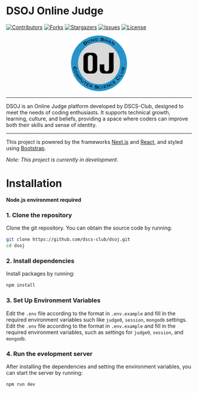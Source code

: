 # DSOJ Online Judge

 [![Contributors][contributors-shield]][contributors-url]
 [![Forks][forks-shield]][forks-url]
 [![Stargazers][stars-shield]][stars-url]
 [![Issues][issues-shield]][issues-url]
 [![License][license-shield]][license-url]

 [contributors-shield]: https://img.shields.io/github/contributors/dscs-club/dsoj?style=for-the-badge
 [contributors-url]: https://github.com//dscs-club/dsoj/graphs/contributors

 [forks-shield]: https://img.shields.io/github/forks/dscs-club/dsoj?style=for-the-badge
 [forks-url]: https://github.com/dscs-club/dsoj/network/members

 [stars-shield]: https://img.shields.io/github/stars/dscs-club/dsoj?style=for-the-badge
 [stars-url]: https://github.com/dscs-club/dsoj/stargazers

 [issues-shield]: https://img.shields.io/github/issues/dscs-club/dsoj?style=for-the-badge
 [issues-url]: https://github.com/dscs-club/dsoj/issues

 [license-shield]: https://img.shields.io/github/license/dscs-club/dsoj?style=for-the-badge
 [license-url]: https://github.com/dscs-club/dsoj/blob/main/LICENSE

 <div align="center">
  <a href="https://github.com/dscs-club/dsoj">
   <img src="/public/logo_s.png" alt="dsoj" width="30%"/>
  </a>
 </div>

 ---
 
DSOJ is an Online Judge platform developed by DSCS-Club, designed to meet the needs of coding enthusiasts. It supports technical growth, learning, culture, and beliefs, providing a space where coders can improve both their skills and sense of identity.

 ---

This project is powered by the frameworks [Next.js](https://nextjs.org/) and [React](https://react.dev/), and styled using [Bootstrap](https://getbootstrap.com/).

 *Note: This project is currently in development.*

# Installation
 **Node.js environment required**

 ### 1. Clone the repository
 Clone the git repository. You can obtain the source code by running:
 ```bash
 git clone https://github.com/dscs-club/dsoj.git
 cd dsoj
 ```
 ### 2. Install dependencies
 Install packages by running:
 ``` bash
 npm install
 ```

 ### 3. Set Up Environment Variables
 Edit the `.env` file according to the format in `.env.example` and fill in the required environment variables such like `judge0`, `session`, `mongodb` settings.
 Edit the `.env` file according to the format in `.env.example` and fill in the required environment variables, such as settings for `judge0`, `session`, and `mongodb`.
 

 ### 4. Run the evelopment server
 After installing the dependencies and setting the environment variables, you can start the server by running:
 ```bash
 npm run dev
 ```
